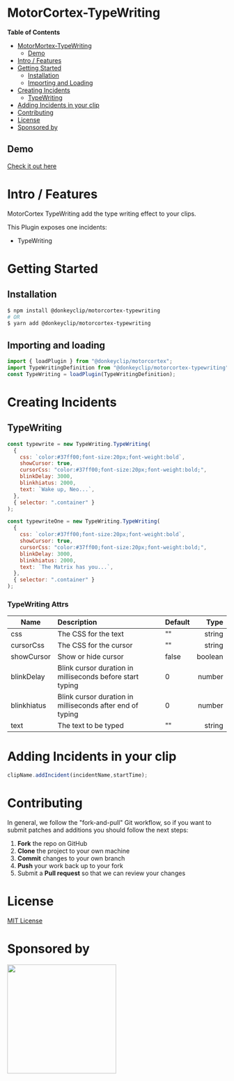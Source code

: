 # MotorCortex-TypeWriting

**Table of Contents**

- [MotorMortex-TypeWriting](#motorcortex-typewriting)
  - [Demo](#demo)
- [Intro / Features](#intro--features)
- [Getting Started](#getting-started)
  - [Installation](#installation)
  - [Importing and Loading](#importing-and-loading)
- [Creating Incidents](#creating-incidents)
  - [TypeWriting](#typewriting)
- [Adding Incidents in your clip](#adding-incidents-in-your-clip)
- [Contributing](#contributing)
- [License](#license)
- [Sponsored by](#sponsored-by)

## Demo
[Check it out here](https://donkeyclip.github.io/motorcortex-typewriting/demo/)

# Intro / Features
MotorCortex TypeWriting add the type writing effect to your clips.

This Plugin exposes one incidents:
- TypeWriting

# Getting Started
## Installation

```bash
$ npm install @donkeyclip/motorcortex-typewriting
# OR
$ yarn add @donkeyclip/motorcortex-typewriting
```

## Importing and loading
```javascript
import { loadPlugin } from "@donkeyclip/motorcortex";
import TypeWritingDefinition from "@donkeyclip/motorcortex-typewriting";
const TypeWriting = loadPlugin(TypeWritingDefinition);
```

# Creating Incidents
## TypeWriting
```javascript
const typewrite = new TypeWriting.TypeWriting(
  {
    css: `color:#37ff00;font-size:20px;font-weight:bold`,
    showCursor: true,
    cursorCss: "color:#37ff00;font-size:20px;font-weight:bold;",
    blinkDelay: 3000,
    blinkhiatus: 2000,
    text: `Wake up, Neo...`,
  },
  { selector: ".container" }
);

const typewriteOne = new TypeWriting.TypeWriting(
  {
    css: `color:#37ff00;font-size:20px;font-weight:bold`,
    showCursor: true,
    cursorCss: "color:#37ff00;font-size:20px;font-weight:bold;",
    blinkDelay: 3000,
    blinkhiatus: 2000,
    text: `The Matrix has you...`,
  },
  { selector: ".container" }
);
```

### TypeWriting Attrs

| Name        | Description                                               | Default |    Type |
| ----------- | :-------------------------------------------------------- | :------ | ------: |
| css         | The CSS for the text                                      | ""      |  string |
| cursorCss   | The CSS for the cursor                                    | ""      |  string |
| showCursor  | Show or hide cursor                                       | false   | boolean |
| blinkDelay  | Blink cursor duration in milliseconds before start typing | 0       |  number |
| blinkhiatus | Blink cursor duration in milliseconds after end of typing | 0       |  number |
| text        | The text to be typed                                      | ""      |  string |
# Adding Incidents in your clip

```javascript
clipName.addIncident(incidentName,startTime);
```

# Contributing 

In general, we follow the "fork-and-pull" Git workflow, so if you want to submit patches and additions you should follow the next steps:
1.	**Fork** the repo on GitHub
2.	**Clone** the project to your own machine
3.	**Commit** changes to your own branch
4.	**Push** your work back up to your fork
5.	Submit a **Pull request** so that we can review your changes

# License

[MIT License](https://opensource.org/licenses/MIT)

# Sponsored by
[<img src="https://presskit.donkeyclip.com/logos/donkey%20clip%20logo.svg" width=250></img>](https://donkeyclip.com)
